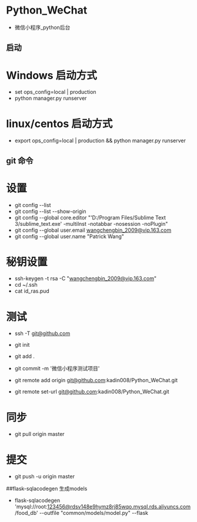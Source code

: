 # Python_WeChat
* 微信小程序_python后台

## 启动
# Windows 启动方式
* set ops_config=local | production
* python manager.py runserver

# linux/centos 启动方式
* export ops_config=local | production && python manager.py runserver


## git 命令
# 设置
*  git config --list
*  git config --list --show-origin
*  git config --global core.editor "'D:/Program Files/Sublime Text 3/sublime_text.exe' -multiInst -notabbar -nosession -noPlugin"
*  git config --global user.email wangchengbin_2009@vip.163.com 
*  git config --global user.name "Patrick Wang"

# 秘钥设置
*  ssh-keygen -t rsa -C "wangchengbin_2009@vip.163.com"
*  cd ~/.ssh
*  cat id_ras.pud

# 测试
*  ssh -T git@github.com

*  git init
*  git add .
*  git commit -m '微信小程序测试项目'
*  git remote add origin git@github.com:kadin008/Python_WeChat.git
*  git remote set-url git@github.com:kadin008/Python_WeChat.git

# 同步
*  git pull origin master
# 提交
*  git push -u origin master

##flask-sqlacodegen 生成models
*  flask-sqlacodegen 'mysql://root:123456@rdsv148e9hymz8rj85wqo.mysql.rds.aliyuncs.com/food_db' --outfile "common/models/model.py"  --flask



